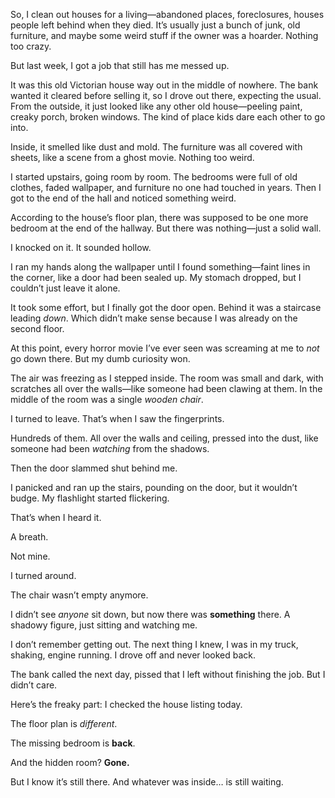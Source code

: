 So, I clean out houses for a living—abandoned places, foreclosures, houses people left behind when they died. It’s usually just a bunch of junk, old furniture, and maybe some weird stuff if the owner was a hoarder. Nothing too crazy.

But last week, I got a job that still has me messed up.

It was this old Victorian house way out in the middle of nowhere. The bank wanted it cleared before selling it, so I drove out there, expecting the usual. From the outside, it just looked like any other old house—peeling paint, creaky porch, broken windows. The kind of place kids dare each other to go into.

Inside, it smelled like dust and mold. The furniture was all covered with sheets, like a scene from a ghost movie. Nothing too weird.

I started upstairs, going room by room. The bedrooms were full of old clothes, faded wallpaper, and furniture no one had touched in years. Then I got to the end of the hall and noticed something weird.

According to the house’s floor plan, there was supposed to be one more bedroom at the end of the hallway. But there was nothing—just a solid wall.

I knocked on it. It sounded hollow.

I ran my hands along the wallpaper until I found something—faint lines in the corner, like a door had been sealed up. My stomach dropped, but I couldn’t just leave it alone.

It took some effort, but I finally got the door open. Behind it was a staircase leading *down*. Which didn’t make sense because I was already on the second floor.

At this point, every horror movie I’ve ever seen was screaming at me to *not* go down there. But my dumb curiosity won.

The air was freezing as I stepped inside. The room was small and dark, with scratches all over the walls—like someone had been clawing at them. In the middle of the room was a single *wooden chair*.

I turned to leave. That’s when I saw the fingerprints.

Hundreds of them. All over the walls and ceiling, pressed into the dust, like someone had been *watching* from the shadows.

Then the door slammed shut behind me.

I panicked and ran up the stairs, pounding on the door, but it wouldn’t budge. My flashlight started flickering.

That’s when I heard it.

A breath.

Not mine.

I turned around.

The chair wasn’t empty anymore.

I didn’t see *anyone* sit down, but now there was **something** there. A shadowy figure, just sitting and watching me.

I don’t remember getting out. The next thing I knew, I was in my truck, shaking, engine running. I drove off and never looked back.

The bank called the next day, pissed that I left without finishing the job. But I didn’t care.

Here’s the freaky part: I checked the house listing today.

The floor plan is *different*.

The missing bedroom is **back**.

And the hidden room? **Gone.**

But I know it’s still there. And whatever was inside… is still waiting.